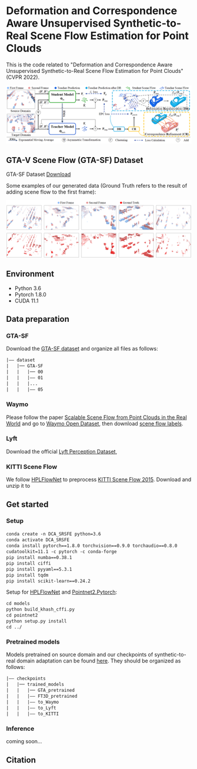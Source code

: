 # Deformation and Correspondence Aware Unsupervised Synthetic-to-Real Scene Flow Estimation for Point Clouds
This is the code related to "Deformation and Correspondence Aware Unsupervised Synthetic-to-Real Scene Flow Estimation for Point Clouds" (CVPR 2022).
<p align='center'>
  <img src='network.png' width="1000px">
</p>


## GTA-V Scene Flow (GTA-SF) Dataset
GTA-SF Dataset [Download](https://1drv.ms/u/s!Ap1U6ygZ8oBwhCJgydLCFJpfZyFD?e=6G4ngc)

Some examples of our generated data (Ground Truth refers to the result of adding scene flow to the first frame):
<p align='center'>
  <img src='GTA-SF.png' width="1000px">
</p>

## Environment
* Python 3.6
* Pytorch 1.8.0
* CUDA 11.1

## Data preparation
### GTA-SF
Download the [GTA-SF dataset](https://1drv.ms/u/s!Ap1U6ygZ8oBwhCJgydLCFJpfZyFD?e=6G4ngc) and organize all files as follows:
```
|—— dataset
|   |── GTA-SF
|   |   |── 00
|   |   |—— 01
|   |   |...
|   |   |—— 05
```

### Waymo
Please follow the paper [Scalable Scene Flow from Point Clouds in the Real World](https://arxiv.org/pdf/2103.01306.pdf) and go to [Waymo Open Dataset](https://waymo.com/open/download/), then download [scene flow labels](https://pantheon.corp.google.com/storage/browser/waymo_open_dataset_scene_flow).


### Lyft
Download the official [Lyft Perception Dataset](https://level-5.global/data/perception/),

### KITTI Scene Flow
We follow [HPLFlowNet](https://github.com/laoreja/HPLFlowNet) to preprocess [KITTI Scene Flow 2015](http://www.cvlibs.net/download.php?file=data_scene_flow.zip). Download and unzip it to 

## Get started
### Setup
```
conda create -n DCA_SRSFE python=3.6
conda activate DCA_SRSFE
conda install pytorch==1.8.0 torchvision==0.9.0 torchaudio==0.8.0 cudatoolkit=11.1 -c pytorch -c conda-forge
pip install numba==0.38.1
pip install ciffi
pip install pyyaml==5.3.1
pip install tqdm
pip install scikit-learn==0.24.2

```
Setup for [HPLFlowNet](https://github.com/laoreja/HPLFlowNet) and [Pointnet2.Pytorch](https://github.com/sshaoshuai/Pointnet2.PyTorch):
```
cd models
python build_khash_cffi.py
cd pointnet2
python setup.py install
cd ../
```

### Pretrained models
Models pretrained on source domain and our checkpoints of synthetic-to-real domain adaptation can be found [here](https://1drv.ms/u/s!Ap1U6ygZ8oBwhBSpZjaMHM4CbrJM?e=Jw5khg). They should be organized as follows:
```
|—— checkpoints
|   |── trained_models
|   |   |── GTA_pretrained
|   |   |—— FT3D_pretrained
|   |   |—— to_Waymo
|   |   |—— to_Lyft
|   |   |—— to_KITTI
```

### Inference
coming soon...

## Citation
